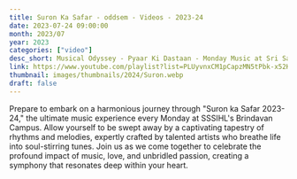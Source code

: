 ```yaml
---
title: Suron Ka Safar - oddsem - Videos - 2023-24
date: 2023-07-24 09:00:00
month: 2023/07
year: 2023
categories: ["video"]
desc_short: Musical Odyssey - Pyaar Ki Dastaan - Monday Music at Sri Sathya Sai Institute, Brindavan Campus
link: https://www.youtube.com/playlist?list=PLUyvnxCM1pCapzMN5tPbk-x52KYsHV6im
thumbnail: images/thumbnails/2024/Suron.webp
draft: false
---
```


 Prepare to embark on a harmonious journey through "Suron ka Safar 2023-24," the ultimate music experience every Monday at SSSIHL's Brindavan Campus. Allow yourself to be swept away by a captivating tapestry of rhythms and melodies, expertly crafted by talented artists who breathe life into soul-stirring tunes. Join us as we come together to celebrate the profound impact of music, love, and unbridled passion, creating a symphony that resonates deep within your heart.